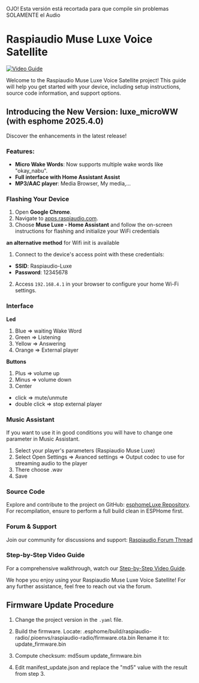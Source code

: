 OJO! Esta versión está recortada para que compile sin problemas
SOLAMENTE el Audio

# Raspiaudio Muse Luxe Voice Satellite

[![Video Guide](https://img.youtube.com/vi/iLQuCf8FqXM/0.jpg)](https://www.youtube.com/watch?v=iLQuCf8FqXM)

Welcome to the Raspiaudio Muse Luxe Voice Satellite project! This guide will help you get started with your device, including setup instructions, source code information, and support options.

## Introducing the New Version: luxe_microWW (with esphome 2025.4.0)

Discover the enhancements in the latest release!

### Features:

- **Micro Wake Words**: Now supports multiple wake words like "okay_nabu".
- **Full interface with Home Assistant Assist**
- **MP3/AAC player**: Media Browser, My media,...

### Flashing Your Device

1. Open **Google Chrome**.
2. Navigate to [apps.raspiaudio.com](https://apps.raspiaudio.com).
3. Choose **Muse Luxe - Home Assistant** and follow the on-screen instructions for flashing and initialize your WiFi credentials

  **an alternative method** for Wifi init is available
  1. Connect to the device's access point with these credentials:
   - **SSID**: Raspiaudio-Luxe
   - **Password**: 12345678
   2. Access `192.168.4.1` in your browser to configure your home Wi-Fi settings.
### Interface
**Led**
1. Blue => waiting Wake Word
2. Green => Listening
3. Yellow => Answering
4. Orange => External player
   
**Buttons**
1. Plus => volume up
2. Minus => volume down
3. Center
- click => mute/unmute
- double click => stop external player
     
   
### Music Assistant
If you want to use it in good conditions you will have to change one parameter in Music Assistant.
1. Select your player's parameters (Raspiaudio Muse Luxe)
2. Select Open Settings => Avanced settings => Output codec to use for streaming audio to the player
3. There choose .wav
4. Save


### Source Code

Explore and contribute to the project on GitHub: [esphomeLuxe Repository](https://github.com/RASPIAUDIO/esphomeLuxe). For recompilation, ensure to perform a full build clean in ESPHome first.

### Forum & Support

Join our community for discussions and support: [Raspiaudio Forum Thread](https://forum.raspiaudio.com/t/muse-luxe-voice-assistant-now-possible/726/209)

### Step-by-Step Video Guide

For a comprehensive walkthrough, watch our [Step-by-Step Video Guide](https://youtu.be/QDDjXAWuk0E).

We hope you enjoy using your Raspiaudio Muse Luxe Voice Satellite! For any further assistance, feel free to reach out via the forum.



## Firmware Update Procedure

1. Change the project version in the `.yaml` file.

2. Build the firmware. Locate:
   .esphome/build/raspiaudio-radio/.pioenvs/raspiaudio-radio/firmware.ota.bin
   Rename it to:
   update_firmware.bin

3. Compute checksum:
   md5sum update_firmware.bin

4. Edit manifest_update.json and replace the "md5" value with the result from step 3.
